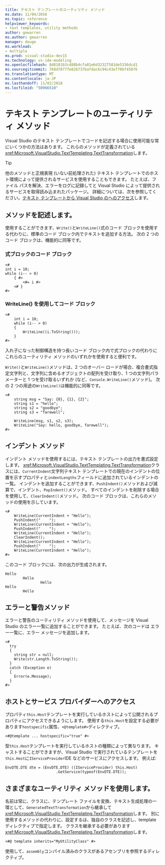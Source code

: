 ```yaml
---
title: テキスト テンプレートのユーティリティ メソッド
ms.date: 11/04/2016
ms.topic: reference
helpviewer_keywords:
- text templates, utility methods
author: gewarren
ms.author: gewarren
manager: douge
ms.workload:
- multiple
ms.prod: visual-studio-dev15
ms.technology: vs-ide-modeling
ms.openlocfilehash: 8d8101b3cd88b4cfa81e6d32327581de5336dcd1
ms.sourcegitcommit: 768d7877fe826737bafdac6c94c43ef70bf45076
ms.translationtype: MT
ms.contentlocale: ja-JP
ms.lasthandoff: 11/02/2018
ms.locfileid: "50966510"
---
```

# <a name="text-template-utility-methods"></a>テキスト テンプレートのユーティリティ メソッド

Visual Studio のテキスト テンプレートでコードを記述する場合に使用可能な常にいくつかの方法はあります。 これらのメソッドが定義されている<xref:Microsoft.VisualStudio.TextTemplating.TextTransformation>します。

> [!TIP]
> 他のメソッドと正規表現 (いない前処理された) テキスト テンプレートでのホスト環境によって提供されるサービスを使用することもできます。 たとえば、ファイル パスを解決、エラーをログに記録してと Visual Studio によって提供されるサービスを取得読み込まれたパッケージ。 詳細については、次を参照してください。[テキスト テンプレートから Visual Studio のへのアクセス](/previous-versions/visualstudio/visual-studio-2010/gg604090\(v\=vs.100\))します。

## <a name="write-methods"></a>メソッドを記述します。

使用することができます、`Write()`と`WriteLine()`式のコード ブロックを使用する代わりに、標準のコード ブロック内でテキストを追加する方法。 次の 2 つのコード ブロックは、機能的に同等です。

### <a name="code-block-with-an-expression-block"></a>式ブロックのコード ブロック

```
<#
int i = 10;
while (i-- > 0)
    { #>
        <#= i #>
    <# }
#>
```

### <a name="code-block-using-writeline"></a>WriteLine() を使用してコード ブロック

```
<#
    int i = 10;
    while (i-- > 0)
    {
        WriteLine((i.ToString()));
    }
#>
```

入れ子になった制御構造を持つ長いコード ブロック内で式ブロックの代わりにこれらのユーティリティ メソッドのいずれかを使用すると便利です。

`Write()`と`WriteLine()`メソッドは、2 つのオーバー ロードが場合、複合書式指定文字列と、文字列に含めるオブジェクトの配列を受け取り、1 つの文字列パラメーターと 1 つを受け取るいずれか (など、`Console.WriteLine()`メソッド)。 次の 2 つの用途の`WriteLine()`は機能的に同等です。

```
<#
    string msg = "Say: {0}, {1}, {2}";
    string s1 = "hello";
    string s2 = "goodbye";
    string s3 = "farewell";

    WriteLine(msg, s1, s2, s3);
    WriteLine("Say: hello, goodbye, farewell");
#>
```

## <a name="indentation-methods"></a>インデント メソッド

インデント メソッドを使用するには、テキスト テンプレートの出力を書式設定します。 <xref:Microsoft.VisualStudio.TextTemplating.TextTransformation>クラスには、`CurrentIndent`文字列テキスト テンプレートでの現在のインデントの位置を示すプロパティと`indentLengths`フィールドに追加されているインデントの一覧。 インデントを追加することができます、`PushIndent()`メソッドおよび減算で、インデント、`PopIndent()`メソッド。 すべてのインデントを削除する場合を使用して、`ClearIndent()`メソッド。 次のコード ブロックは、これらのメソッドの使用を示しています。

```
<#
    WriteLine(CurrentIndent + "Hello");
    PushIndent("    ");
    WriteLine(CurrentIndent + "Hello");
    PushIndent("    ");
    WriteLine(CurrentIndent + "Hello");
    ClearIndent();
    WriteLine(CurrentIndent + "Hello");
    PushIndent("    ");
    WriteLine(CurrentIndent + "Hello");
#>
```

このコード ブロックには、次の出力が生成されます。

```
Hello
        Hello
                Hello
Hello
        Hello
```

## <a name="error-and-warning-methods"></a>エラーと警告メソッド

エラーと警告のユーティリティ メソッドを使用して、メッセージを Visual Studio のエラー一覧に追加することができます。 たとえば、次のコードは エラー一覧に、エラー メッセージを追加します。

```
<#
  try
  {
    string str = null;
    Write(str.Length.ToString());
  }
  catch (Exception e)
  {
    Error(e.Message);
  }
#>
```

## <a name="access-to-host-and-service-provider"></a>ホストとサービス プロバイダーへのアクセス

プロパティ`this.Host`テンプレートを実行しているホストによって公開されるプロパティにアクセスできるようにします。 使用する`this.Host`を設定する必要があります`hostspecific`属性、`<@template#>`ディレクティブ。

`<#@template ... hostspecific="true" #>`

型`this.Host`テンプレートを実行しているホストの種類によって異なります。 キャストすることができますが、Visual Studio で実行されているテンプレートを`this.Host`に`IServiceProvider`IDE などのサービスにアクセスします。 例えば:

```
EnvDTE.DTE dte = (EnvDTE.DTE) ((IServiceProvider) this.Host)
                       .GetService(typeof(EnvDTE.DTE));
```

## <a name="using-a-different-set-of-utility-methods"></a>さまざまなユーティリティ メソッドを使用します。

名前は常に、クラスに、テンプレート ファイルを変換、テキスト生成処理の一環として、`GeneratedTextTransformation`から継承して<xref:Microsoft.VisualStudio.TextTemplating.TextTransformation>します。 別に使用するメソッドの代わりに、設定するは、独自のクラスを記述し、template ディレクティブで指定します。 クラスを継承する必要があります<xref:Microsoft.VisualStudio.TextTemplating.TextTransformation>します。

```
<#@ template inherits="MyUtilityClass" #>
```

使用して、`assembly`コンパイル済みのクラスがあるアセンブリを参照するディレクティブ。
